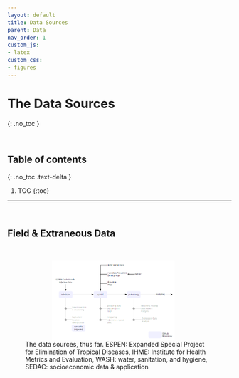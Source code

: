 ```yaml
---
layout: default
title: Data Sources
parent: Data
nav_order: 1
custom_js:
- latex 
custom_css:
- figures
---
```


# The Data Sources
{: .no_toc }

<br>

## Table of contents
{: .no_toc .text-delta }

1. TOC 
{:toc}

---

<br>

## Field & Extraneous Data

<br>

<figure>
<img src="/assets/images/data.png" style="margin-left: 60px; vertical-align: middle; width: 65%">
<figcaption>The data sources, thus far.  ESPEN: Expanded Special Project for Elimination of Tropical 
Diseases, IHME:  Institute for Health Metrics and Evaluation, WASH: water, sanitation, and hygiene, SEDAC: socioeconomic 
data & application</figcaption>
</figure>

<br>
<br>
<br>
<br>
